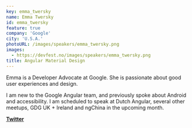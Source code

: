 ```yaml
---
key: emma_twersky
name: Emma Twersky
id: emma_twersky
feature: true
company: 'Google'
city: 'U.S.A.'
photoURL: /images/speakers/emma_twersky.png
images:
  - https://devfest.no/images/speakers/emma_twersky.png
title: Angular Material Design
---
```


Emma is a Developer Advocate at Google. She is passionate about good user experiences and design.

I am new to the Google Angular team, and previously spoke about Android and accessibility. I am scheduled to speak at Dutch Angular, several other meetups, GDG UK + Ireland and ngChina in the upcoming month.

**[Twitter](https://twitter.com/twerske)**